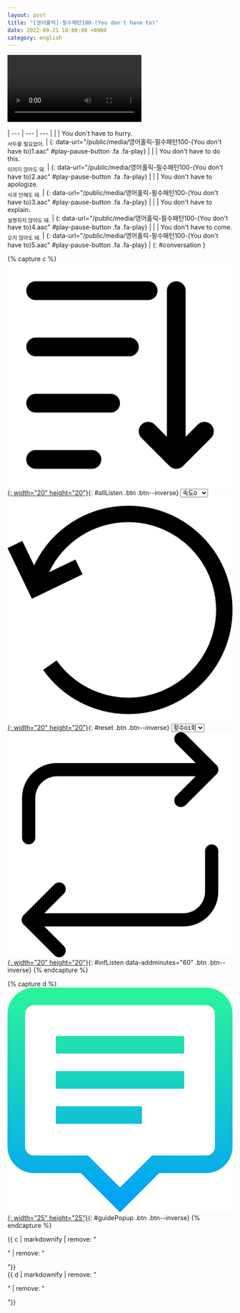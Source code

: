 ```yaml
---
layout: post
title: "[영어홀릭]-필수패턴100-(You don't have to)"
date: 2022-09-21 10:00:00 +0900
category: english
---
```


<div class="video-container">
    <video id="player" class="video-js vjs-default-skin vjs-big-play-centered" data-json="/public/json/영어홀릭-필수패턴100-(You don't have to).json"></video>
</div>

| --- | --- | --- |
| | You don't have to hurry.<br /><sub>서두를 필요없어.</sub> | [](#){: data-url="/public/media/영어홀릭-필수패턴100-(You don't have to)1.aac" #play-pause-button .fa .fa-play} |
| | You don't have to do this.<br /><sub>이러지 않아도 돼.</sub> | [](#){: data-url="/public/media/영어홀릭-필수패턴100-(You don't have to)2.aac" #play-pause-button .fa .fa-play} |
| | You don't have to apologize.<br /><sub>사과 안해도 돼.</sub> | [](#){: data-url="/public/media/영어홀릭-필수패턴100-(You don't have to)3.aac" #play-pause-button .fa .fa-play} |
| | You don't have to explain.<br /><sub>설명하지 않아도 돼.</sub> | [](#){: data-url="/public/media/영어홀릭-필수패턴100-(You don't have to)4.aac" #play-pause-button .fa .fa-play} |
| | You don't have to come.<br /><sub>오지 않아도 돼.</sub> | [](#){: data-url="/public/media/영어홀릭-필수패턴100-(You don't have to)5.aac" #play-pause-button .fa .fa-play} |
{: #conversation }

{% capture c %}
  [![](/public/icon/sorting-order-button.png){: width="20" height="20"}](#){: #allListen .btn .btn--inverse}
  <select id="playbackspeed">
    <option value="2.0">속도+2</option>
    <option value="1.5">속도+1</option>
    <option value="1.0" selected>속도0</option>
    <option value="0.75">속도-1</option>
    <option value="0.5">속도-2</option>
  </select>
  [![](/public/icon/reset-button.png){: width="20" height="20"}](#){: #reset .btn .btn--inverse}
  <select id="ringsToPlay">
    <option value="1">횟수01회</option>
    <option value="2">횟수02회</option>
    <option value="3">횟수03회</option>
    <option value="4">횟수04회</option>
    <option value="5">횟수05회</option>
    <option value="7">횟수07회</option>
    <option value="10">횟수10회</option>
  </select>
  [![](/public/icon/repeat-button.png){: width="20" height="20"}](#){: #infListen data-addminutes="60" .btn .btn--inverse}
{% endcapture %}

{% capture d %}
[![](/public/icon/open-popup-button.png){: width="25" height="25"}](#){: #guidePopup .btn .btn--inverse}
{% endcapture %}

<div class="bottom-bar">
  <div class="bottom-bar1"></div>
  <div class="bottom-bar2">{{ c | markdownify | remove: "<p>" | remove: "</p>"}}</div>
  <div class="bottom-bar3">{{ d | markdownify | remove: "<p>" | remove: "</p>"}}</div>
</div>
